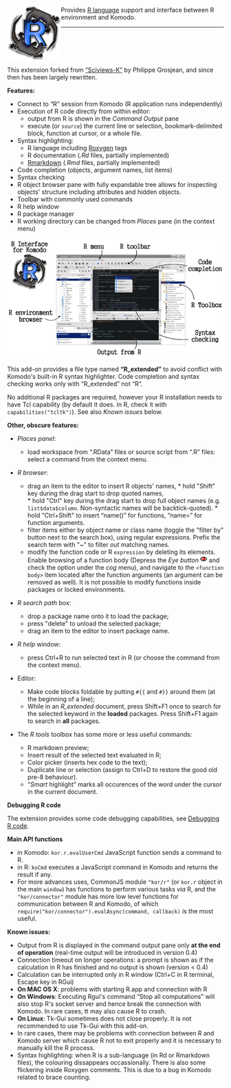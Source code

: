 
<img align="left" src="https://raw.githubusercontent.com/k-barton/komodor/master/img/logo1.png"
alt="Komodo.R logo" style="float: left" />

Provides [R language](https://www.r-project.org/) support and interface between 
R environment and Komodo. 

***

<br clear="both" />

This extension forked from 
[“Sciviews-K”](https://community.komodoide.com/packages/addons/sciviews-k/) by 
Philippe Grosjean, and since then has been largely rewritten. 

**Features:**

* Connect to “R” session from Komodo (R application runs independently)
* Execution of R code directly from within editor:
   + output from R is shown in the _Command Output_ pane
   + execute (or `source`) the current line or selection, bookmark-delimited 
     block, function at cursor, or a whole file.
* Syntax highlighting:
   + R language including [Roxygen](http://roxygen.org/) tags
   + R documentation (*.Rd* files, partially implemented)
   + [Rmarkdown](https://cran.r-project.org/package=rmarkdown) 
     (*.Rmd* files, partially implemented)
* Code completion (objects, argument names, list items)
* Syntax checking
* R object browser pane with fully expandable tree allows for inspecting
  objects' structure including attributes and hidden objects.
* Toolbar with commonly used commands
* R help window
* R package manager
* R working directory can be changed from _Places_ pane (in the context menu)

 ![R Interface screenshot](https://raw.githubusercontent.com/k-barton/komodor/master/docs/komodor-main.png)

This add-on provides a file type named __“R\_extended”__ to avoid conflict with
Komodo's built-in R syntax highlighter. Code completion and syntax checking
works only with “R\_extended” not “R”.

No additional R packages are required, however your R installation needs to have
Tcl capability (by default it does. In R, check it with `capabilities("tcltk")`).
See also _Known issues_ below.
   
**Other, obscure features:**

* *_Places_ panel*:
    * load workspace from “.RData” files or source script from “.R” files: 
      select a command from the context menu.
* *R browser*:
    * drag an item to the editor to insert R objects' names,
          * hold "Shift" key during the drag start to drop quoted names,  
          * hold "Ctrl" key during the drag start to drop full object names
            (e.g. `list$data$column`. Non-syntactic names will be
            backtick-quoted).
          * hold "Ctrl+Shift" to insert “name()” for functions, “name=” for function
            arguments.
    * filter items either by object name or class name (toggle the "filter by"
      button next to the search box), using regular expressions. Prefix the
      search term with "~" to filter *out* matching names.
    * modify the function code or R `expression` by deleting its elements. 
      Enable browsing of a function body (Depress the _Eye button_ 
<img src="https://raw.githubusercontent.com/k-barton/komodor/master/img/eye-red.svg"
width="16" height="16" alt="eye button" /> and check the option under the _cog_ menu), and navigate to 
      the `<function body>` item located after the function arguments (an argument can 
      be removed as well). It is not possible to modify functions inside packages
      or locked environments.
    
* *R search path* box:
    * drop a package name onto it to load the package;
    * press "delete" to unload the selected package; 
    * drag an item to the editor to insert package name.
* *R help* window:
    * press Ctrl+R to run selected text in R (or choose the command from the 
	  context menu).
* Editor:
    * Make code blocks foldable by putting `#{{` and `#}}` around them (at the beginning of a line);
    * While in an *R_extended* document, press Shift+F1 once to search for the 
      selected keyword in the __loaded__ packages.
      Press Shift+F1 again to search in __all__ packages.
* The *R tools* toolbox has some more or less useful commands:
    * R markdown preview;
    * Insert result of the selected text evaluated in R;
	* Color picker (inserts hex code to the text);
	* Duplicate line or selection (assign to Ctrl+D to restore the good old 
	  pre-8 behaviour).
	* “_Smart_ highlight” marks all occurences of the word under the cursor in 
	  the current document.
	  
**Debugging R code**

The extension provides some code debugging capabilities, see 
[Debugging R code](debugging.md).   

**Main API functions**

*  in Komodo: `kor.r.evalUserCmd` JavaScript function sends a command to R.
*  in R: `koCmd` executes a JavaScript command in Komodo and returns the result
   if any.
*  For more advances uses, CommonJS module `"kor/r"` (or `kor.r` object in the
   main `window`) has functions to perform various tasks _via_ R, and the
   `"kor/connector"` module has more low level functions for communication
   between R and Komodo, of which `require("kor/connector").evalAsync(command,
   callback)` is the most useful.

**Known issues:**

* Output from R is displayed in the command output pane only __at the end of
  operation__ (real-time output will be introduced in version 0.4)
* Connection timeout on longer operations: a prompt is shown as if the
  calculation in R has finished and no output is shown (version < 0.4)
* Calculation can be interrupted only in R window (Ctrl+C in R terminal, Escape
  key in RGui)
* __On MAC OS X__: problems with starting R.app and connection with R 
* __On Windows__: Executing Rgui's command “Stop all computations” will also stop R's socket
  server and hence break the connection with Komodo. In rare cases, tt may also cause R to crash.
* __On Linux__: Tk-Gui sometimes does not close properly. It is not recommended to
  use Tk-Gui with this add-on.
* In rare cases, there may be problems with connection between R and Komodo server
  which cause R not to exit properly and it is necessary to manually kill the R process.
* Syntax highlighting: when R is a sub-language (in Rd or Rmarkdown files), the
  colouring dissappears occassionally. There is also some flickering inside
  Roxygen comments. This is due to a bug in Komodo related to brace counting.

